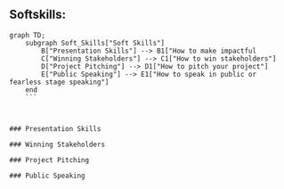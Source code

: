 
## Softskills:

```mermaid
graph TD;
    subgraph Soft_Skills["Soft Skills"]
        B["Presentation Skills"] --> B1["How to make impactful 
        C["Winning Stakeholders"] --> C1["How to win stakeholders"]
        D["Project Pitching"] --> D1["How to pitch your project"]
        E["Public Speaking"] --> E1["How to speak in public or fearless stage speaking"]
    end
    ```



### Presentation Skills

### Winning Stakeholders

### Project Pitching

### Public Speaking